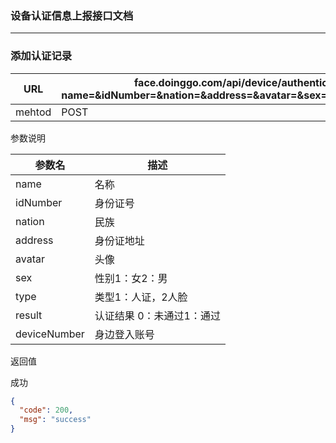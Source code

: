 ### 设备认证信息上报接口文档 ###
---

###  添加认证记录

|URL|face.doinggo.com/api/device/authentication/record/add?name=&idNumber=&nation=&address=&avatar=&sex=&type=&result=&deviceNumber=|
|---|---|
|mehtod|POST|

参数说明

|参数名|描述|
|---|---|
|name|名称|
|idNumber|身份证号|
|nation|民族|
|address|身份证地址|
|avatar|头像|
|sex|性别1：女2：男|
|type|类型1：人证，2人脸|
|result|认证结果 0：未通过1：通过|
|deviceNumber|身边登入账号|

返回值

成功

```json
{
  "code": 200,
  "msg": "success"
}
```
